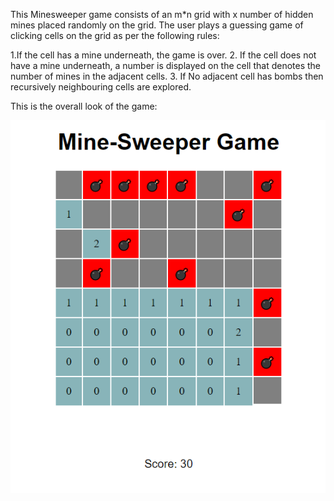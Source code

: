 This Minesweeper game consists of an m*n grid with x number of hidden mines placed randomly on the grid. The user plays a guessing game of clicking cells on the grid as per the following rules:

 
1.If the cell has a mine underneath, the game is over.
2. If the cell does not have a mine underneath, a number is displayed on the cell that denotes the number of mines in the adjacent cells.
3. If No adjacent cell has bombs then recursively neighbouring cells are explored.

This is the overall look of the game:

![alt text](https://github.com/Anulekha-Chatterjee/minesweeper/blob/main/Screenshots/Overview.PNG?raw=true)